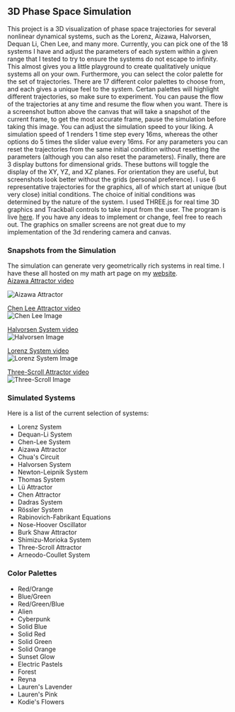 ## 3D Phase Space Simulation
This project is a 3D visualization of phase space trajectories for several nonlinear dynamical systems, such as the Lorenz, Aizawa, Halvorsen, Dequan Li, Chen Lee, and many more. Currently, you can pick one of the 18 systems I have and adjust the parameters of each system within a given range that I tested to try to ensure the systems do not escape to infinity. This almost gives you a little playground to create qualitatively unique systems all on your own. Furthermore, you can select the color palette for the set of trajectories. There are 17 different color palettes to choose from, and each gives a unique feel to the system. Certan palettes will highlight different trajectories, so make sure to experiment. You can pause the flow of the trajectories at any time and resume the flow when you want. There is a screenshot button above the canvas that will take a snapshot of the current frame, to get the most accurate frame, pause the simulation before taking this image. You can adjust the simulation speed to your liking. A simulation speed of 1 renders 1 time step every 16ms, whereas the other options do 5 times the slider value every 16ms. For any parameters you can reset the trajectories from the same initial condition without resetting the parameters (although you can also reset the parameters). Finally, there are 3 display buttons for dimensional grids. These buttons will toggle the display of the XY, YZ, and XZ planes. For orientation they are useful, but screenshots look better without the grids (personal preference). I use 6 representative trajectories for the graphics, all of which start at unique (but very close) initial conditions. The choice of initial conditions was determined by the nature of the system. I used THREE.js for real time 3D graphics and Trackball controls to take input from the user. The program is live [here](https://nasser-mohammed.github.io/simulations/programs/3D%20Phase%20Space/index.html). If you have any ideas to implement or change, feel free to reach out. The graphics on smaller screens are not great due to my implementation of the 3d rendering camera and canvas.

### Snapshots from the Simulation
The simulation can generate very geometrically rich systems in real time. I have these all hosted on my math art page on my [website](https://nasser-mohammed.github.io/art/index.html).  
[Aizawa Attractor video](https://nasser-mohammed.github.io/art/pictures/aizawa.mp4)  

![Aizawa Attractor](https://nasser-mohammed.github.io/art/pictures/aizawaTwist.png)  

[Chen Lee Attractor video](https://nasser-mohammed.github.io/art/pictures/chenLee.mp4)  
![Chen Lee Image](https://nasser-mohammed.github.io/art/pictures/chenLeePrev.png)  

[Halvorsen System video](https://nasser-mohammed.github.io/art/pictures/halvorsen.mp4)    
![Halvorsen Image](https://nasser-mohammed.github.io/art/pictures/halvorsenPre.png)  

[Lorenz System video](https://nasser-mohammed.github.io/art/pictures/lorenzVid60fps.mp4)  
![Lorenz System Image](https://nasser-mohammed.github.io/art/pictures/lorenzPrev.png)  

[Three-Scroll Attractor video](https://nasser-mohammed.github.io/art/pictures/threeScroll.mp4)  
![Three-Scroll Image](https://nasser-mohammed.github.io/art/pictures/threeScrollPrev.png)  


### Simulated Systems
Here is a list of the current selection of systems:
- Lorenz System
- Dequan-Li System
- Chen-Lee System
- Aizawa Attractor
- Chua's Circuit
- Halvorsen System
- Newton-Leipnik System
- Thomas System
- Lü Attractor
- Chen Attractor
- Dadras System
- Rössler System
- Rabinovich-Fabrikant Equations
- Nose-Hoover Oscillator
- Burk Shaw Attractor
- Shimizu-Morioka System
- Three-Scroll Attractor
- Arneodo-Coullet System


### Color Palettes
- Red/Orange
- Blue/Green
- Red/Green/Blue
- Alien
- Cyberpunk
- Solid Blue
- Solid Red
- Solid Green
- Solid Orange
- Sunset Glow
- Electric Pastels
- Forest
- Reyna
- Lauren's Lavender
- Lauren's Pink
- Kodie's Flowers
